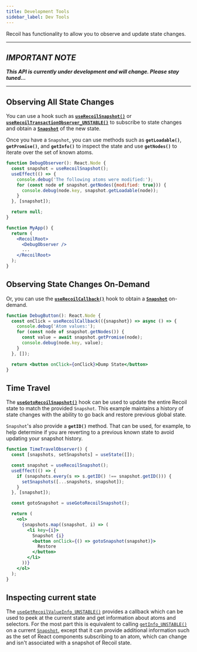 ```yaml
---
title: Development Tools
sidebar_label: Dev Tools
---
```


Recoil has functionality to allow you to observe and update state changes.

----
## *IMPORTANT NOTE*
***This API is currently under development and will change.  Please stay tuned...***

----

## Observing All State Changes

You can use a hook such as [**`useRecoilSnapshot()`**](/docs/api-reference/core/useRecoilSnapshot) or [**`useRecoilTransactionObserver_UNSTABLE()`**](/docs/api-reference/core/useRecoilTransactionObserver) to subscribe to state changes and obtain a [**`Snapshot`**](/docs/api-reference/core/Snapshot) of the new state.

Once you have a `Snapshot`, you can use methods such as **`getLoadable()`**, **`getPromise()`**, and **`getInfo()`** to inspect the state and use **`getNodes()`** to iterate over the set of known atoms.

```jsx
function DebugObserver(): React.Node {
  const snapshot = useRecoilSnapshot();
  useEffect(() => {
    console.debug('The following atoms were modified:');
    for (const node of snapshot.getNodes({modified: true})) {
      console.debug(node.key, snapshot.getLoadable(node));
    }
  }, [snapshot]);

  return null;
}
```

```jsx
function MyApp() {
  return (
    <RecoilRoot>
      <DebugObserver />
      ...
    </RecoilRoot>
  );
}
```

## Observing State Changes On-Demand

Or, you can use the [**`useRecoilCallback()`**](/docs/api-reference/core/useRecoilCallback) hook to obtain a [**`Snapshot`**](/docs/api-reference/core/Snapshot) on-demand.

```jsx
function DebugButton(): React.Node {
  const onClick = useRecoilCallback(({snapshot}) => async () => {
    console.debug('Atom values:');
    for (const node of snapshot.getNodes()) {
      const value = await snapshot.getPromise(node);
      console.debug(node.key, value);
    }
  }, []);

  return <button onClick={onClick}>Dump State</button>
}
```

## Time Travel

The [**`useGotoRecoilSnapshot()`**](/docs/api-reference/core/useGotoRecoilSnapshot) hook can be used to update the entire Recoil state to match the provided `Snapshot`.  This example maintains a history of state changes with the ability to go back and restore previous global state.

`Snapshot`'s also provide a **`getID()`** method.  That can be used, for example, to help determine if you are reverting to a previous known state to avoid updating your snapshot history.

```jsx
function TimeTravelObserver() {
  const [snapshots, setSnapshots] = useState([]);

  const snapshot = useRecoilSnapshot();
  useEffect(() => {
    if (snapshots.every(s => s.getID() !== snapshot.getID())) {
      setSnapshots([...snapshots, snapshot]);
    }
  }, [snapshot]);

  const gotoSnapshot = useGotoRecoilSnapshot();

  return (
    <ol>
      {snapshots.map((snapshot, i) => (
        <li key={i}>
          Snapshot {i}
          <button onClick={() => gotoSnapshot(snapshot)}>
            Restore
          </button>
        </li>
      ))}
    </ol>
  );
}
```

## Inspecting current state

The [`useGetRecoilValueInfo_UNSTABLE()`](/docs/api-reference/core/useGetRecoilValueInfo) provides a callback which can be used to peek at the current state and get information about atoms and selectors.  For the most part this is equivalent to calling [`getInfo_UNSTABLE()`](/docs/api-reference/core/Snapshot#debug-information) on a current [`Snapshot`](/docs/api-reference/core/Snapshot), except that it can provide additional information such as the set of React components subscribing to an atom, which can change and isn't associated with a snapshot of Recoil state.
